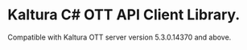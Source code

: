 # Kaltura C# OTT API Client Library.
Compatible with Kaltura OTT server version 5.3.0.14370 and above.
